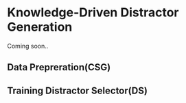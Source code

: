 # Knowledge-Driven Distractor Generation
Coming soon..

## Data Prepreration(CSG)

## Training Distractor Selector(DS)

